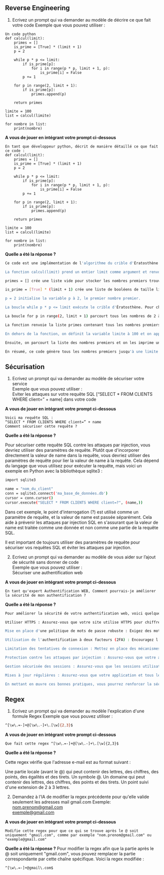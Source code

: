 ## Reverse Engineering 
1.	Ecrivez un prompt qui va demander au modèle de décrire ce que fait votre code
Exemple que vous pouvez utiliser :  
```
Un code python
def calcul(limit): 
    primes = [] 
    is_prime = [True] * (limit + 1) 
    p = 2 
  
    while p * p <= limit: 
        if is_prime[p]: 
            for i in range(p * p, limit + 1, p): 
                is_prime[i] = False 
        p += 1 
  
    for p in range(2, limit + 1): 
        if is_prime[p]: 
            primes.append(p) 
  
    return primes 
  
limite = 100 
list = calcul(limite) 
  
for nombre in list: 
    print(nombre) 
```

**A vous de jouer en intégrant votre prompt ci-dessous**

```
En tant que développeur python, décrit de manière détaillé ce que fait ce code :
def calcul(limit): 
    primes = [] 
    is_prime = [True] * (limit + 1) 
    p = 2 
  
    while p * p <= limit: 
        if is_prime[p]: 
            for i in range(p * p, limit + 1, p): 
                is_prime[i] = False 
        p += 1 
  
    for p in range(2, limit + 1): 
        if is_prime[p]: 
            primes.append(p) 
  
    return primes 
  
limite = 100 
list = calcul(limite) 
  
for nombre in list: 
    print(nombre) 
```
**Quelle a été la réponse ?**

```bash
Ce code est une implémentation de l'algorithme du crible d'Ératosthène pour trouver tous les nombres premiers jusqu'à une limite donnée. Voici une description détaillée de ce que fait chaque partie du code :

La fonction calcul(limit) prend un entier limit comme argument et renvoie une liste de tous les nombres premiers jusqu'à la limite.

primes = [] crée une liste vide pour stocker les nombres premiers trouvés.

is_prime = [True] * (limit + 1) crée une liste de booléens de taille limit + 1 initialisée à True, où l'indice de la liste représente un nombre et la valeur booléenne indique si ce nombre est premier ou non.

p = 2 initialise la variable p à 2, le premier nombre premier.

La boucle while p * p <= limit exécute le crible d'Ératosthène. Pour chaque nombre premier p, on marque tous ses multiples comme non premiers dans la liste is_prime.

La boucle for p in range(2, limit + 1) parcourt tous les nombres de 2 à la limite et ajoute les nombres premiers à la liste primes.

La fonction renvoie la liste primes contenant tous les nombres premiers jusqu'à la limite.

En dehors de la fonction, on définit la variable limite à 100 et on appelle la fonction calcul(limite) pour obtenir la liste des nombres premiers jusqu'à 100.

Ensuite, on parcourt la liste des nombres premiers et on les imprime un par un.

En résumé, ce code génère tous les nombres premiers jusqu'à une limite donnée en utilisant l'algorithme du crible d'Ératosthène, puis les imprime.
```


## Sécurisation 
1.	Ecrivez un prompt qui va demander au modèle de sécuriser votre service  
Exemple que vous pouvez utiliser :  
Eviter les attaques sur votre requête SQL [“SELECT * FROM CLIENTS WHERE client=” + name] dans votre code 

**A vous de jouer en intégrant votre prompt ci-dessous**

```
Voici ma requête SQL :  
“SELECT * FROM CLIENTS WHERE client=” + name  
Comment sécuriser cette requête ? 
```
**Quelle a été la réponse ?**

Pour sécuriser cette requête SQL contre les attaques par injection, vous devriez utiliser des paramètres de requête. Plutôt que d'incorporer directement la valeur de name dans la requête, vous devriez utiliser des paramètres de requête pour lier la valeur de name à la requête. Cela dépend du langage que vous utilisez pour exécuter la requête, mais voici un exemple en Python avec la bibliothèque sqlite3 :

```bash
import sqlite3

name = "nom_du_client"
conn = sqlite3.connect('ma_base_de_données.db')
cursor = conn.cursor()
cursor.execute("SELECT * FROM CLIENTS WHERE client=?", (name,))
```

Dans cet exemple, le point d'interrogation (?) est utilisé comme un paramètre de requête, et la valeur de name est passée séparément. Cela aide à prévenir les attaques par injection SQL en s'assurant que la valeur de name est traitée comme une donnée et non comme une partie de la requête SQL.

Il est important de toujours utiliser des paramètres de requête pour sécuriser vos requêtes SQL et éviter les attaques par injection.
 
2.	Ecrivez un prompt qui va demander au modèle de vous aider sur l’ajout de sécurité sans donner de code  
Exemple que vous pouvez utiliser :  
Sécuriser une authentification web  

**A vous de jouer en intégrant votre prompt ci-dessous**

```
En tant qu'expert Authentification WEB, Comment pourrais-je améliorer la sécurité de mon authentification ? 
```
**Quelle a été la réponse ?**

```bash
Pour améliorer la sécurité de votre authentification web, voici quelques bonnes pratiques que vous pourriez mettre en place :

Utiliser HTTPS : Assurez-vous que votre site utilise HTTPS pour chiffrer les données échangées entre le navigateur de l'utilisateur et le serveur. Cela aidera à prévenir les attaques de type interception de données.

Mise en place d'une politique de mots de passe robuste : Exigez des mots de passe forts comprenant une combinaison de lettres, chiffres et caractères spéciaux. Envisagez également d'implémenter des politiques de rotation de mots de passe et de vérification de la force des mots de passe lors de leur création.

Utilisation de l'authentification à deux facteurs (2FA) : Encouragez l'utilisation de l'authentification à deux facteurs pour ajouter une couche supplémentaire de sécurité. Cela peut être réalisé en utilisant des codes envoyés par SMS, des applications d'authentification ou des clés de sécurité.

Limitation des tentatives de connexion : Mettez en place des mécanismes pour limiter le nombre de tentatives de connexion infructueuses, afin de prévenir les attaques par force brute.

Protection contre les attaques par injection : Assurez-vous que votre application est protégée contre les attaques par injection SQL en utilisant des requêtes préparées ou des ORM sécurisées.

Gestion sécurisée des sessions : Assurez-vous que les sessions utilisateur sont gérées de manière sécurisée, en utilisant des identifiants de session aléatoires et en les stockant de manière sécurisée.

Mises à jour régulières : Assurez-vous que votre application et tous les composants associés sont régulièrement mis à jour avec les derniers correctifs de sécurité.

En mettant en œuvre ces bonnes pratiques, vous pourrez renforcer la sécurité de votre authentification web et réduire les risques d'attaques.
```

## Regex 
1.	Ecrivez un prompt qui va demander au modèle l'explication d'une formule Regex 
Exemple que vous pouvez utiliser :  
```bash
^[\w\.=-]+@[\w\.-]+\.[\w]{2,3}$
```

**A vous de jouer en intégrant votre prompt ci-dessous**

```
Que fait cette regex ^[\w\.=-]+@[\w\.-]+\.[\w]{2,3}$
```
**Quelle a été la réponse ?**

Cette regex vérifie que l'adresse e-mail est au format suivant :

Une partie locale (avant le @) qui peut contenir des lettres, des chiffres, des points, des égalités et des tirets.
Un symbole @.
Un domaine qui peut contenir des lettres, des chiffres, des points et des tirets.
Un point suivi d'une extension de 2 à 3 lettres.  

2. Demandez à l'IA de modifier la regex précédente pour qu'elle valide seulement les adresses mail gmail.com
Exemple:  
nom.prenom@gmail.com  
exemple@gmail.com  

**A vous de jouer en intégrant votre prompt ci-dessous**

```
Modifie cette regex pour que ce qui se trouve après le @ soit uniquement "gmail.com", comme par exemple "nom.prenom@gmail.com" ou "exemple@gmail.com"
```
**Quelle a été la réponse ?**
Pour modifier la regex afin que la partie après le @ soit uniquement "gmail.com", vous pouvez remplacer la partie correspondante par cette chaîne spécifique. Voici la regex modifiée :
```bash
^[\w\.=-]+@gmail\.com$
```
